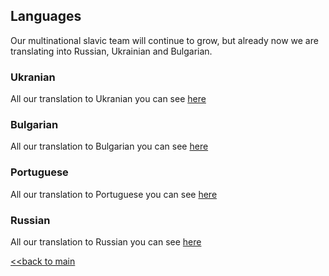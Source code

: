 <!-- Languages -->
## Languages

Our multinational slavic team will continue to grow, but already now we are translating into Russian, Ukrainian and Bulgarian.

### Ukranian
All our translation to Ukranian you can see [here](https://github.com/nq4-net/entrance/blob/main/languages/ukrainian.md)

### Bulgarian
All our translation to Bulgarian you can see [here](https://github.com/nq4-net/entrance/blob/main/languages/bulgarian.md)

### Portuguese
All our translation to Portuguese you can see [here](https://github.com/nq4-net/entrance/blob/main/languages/portuguese.md)

### Russian
All our translation to Russian you can see [here](https://github.com/nq4-net/entrance/blob/main/languages/russian.md)

[<<back to main](https://github.com/nq4-net/entrance)
